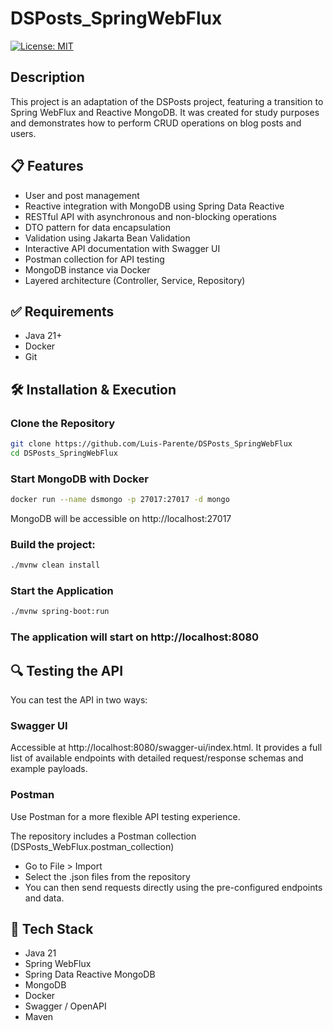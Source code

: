 # DSPosts_SpringWebFlux
[![License: MIT](https://img.shields.io/badge/License-MIT-yellow.svg?style=for-the-badge)](https://github.com/Luis-Parente/DSPosts_SpringWebFlux/blob/main/LICENSE)

## Description
This project is an adaptation of the DSPosts project, featuring a transition to Spring WebFlux and Reactive MongoDB. It was created for study purposes and demonstrates how to perform CRUD operations on blog posts and users.

## 📋 Features
- User and post management
- Reactive integration with MongoDB using Spring Data Reactive
- RESTful API with asynchronous and non-blocking operations
- DTO pattern for data encapsulation
- Validation using Jakarta Bean Validation
- Interactive API documentation with Swagger UI
- Postman collection for API testing
- MongoDB instance via Docker
- Layered architecture (Controller, Service, Repository)

## ✅ Requirements
- Java 21+
- Docker
- Git

## 🛠️ Installation & Execution

### Clone the Repository
```bash
git clone https://github.com/Luis-Parente/DSPosts_SpringWebFlux
cd DSPosts_SpringWebFlux
````

### Start MongoDB with Docker
```bash
docker run --name dsmongo -p 27017:27017 -d mongo
````
MongoDB will be accessible on http://localhost:27017

### Build the project:
```bash
./mvnw clean install
````
### Start the Application
```bash
./mvnw spring-boot:run
````

### The application will start on http://localhost:8080

## 🔍 Testing the API
You can test the API in two ways:

### Swagger UI
Accessible at http://localhost:8080/swagger-ui/index.html. It provides a full list of available endpoints with detailed request/response schemas and example payloads.

### Postman
Use Postman for a more flexible API testing experience.

The repository includes a Postman collection (DSPosts_WebFlux.postman_collection)

- Go to File > Import
- Select the .json files from the repository
- You can then send requests directly using the pre-configured endpoints and data.

## 🧰 Tech Stack
- Java 21
- Spring WebFlux
- Spring Data Reactive MongoDB
- MongoDB
- Docker
- Swagger / OpenAPI
- Maven
